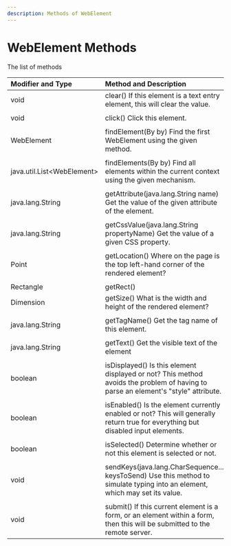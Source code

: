 ```yaml
---
description: Methods of WebElement
---
```


# WebElement Methods

The list of methods 

| Modifier and Type | Method and Description |
| :--- | :--- |
| void | clear\(\)  If this element is a text entry element, this will clear the value. |
|  |  |
| void | click\(\)  Click this element. |
|  |  |
| WebElement | findElement\(By by\)  Find the first WebElement using the given method. |
|  |  |
| java.util.List&lt;WebElement&gt; | findElements\(By by\)  Find all elements within the current context using the given mechanism. |
|  |  |
| java.lang.String | getAttribute\(java.lang.String name\)  Get the value of the given attribute of the element. |
|  |  |
| java.lang.String | getCssValue\(java.lang.String propertyName\)  Get the value of a given CSS property. |
|  |  |
| Point | getLocation\(\)  Where on the page is the top left-hand corner of the rendered element? |
|  |  |
| Rectangle | getRect\(\)  |
| Dimension | getSize\(\)  What is the width and height of the rendered element? |
|  |  |
| java.lang.String | getTagName\(\)  Get the tag name of this element. |
|  |  |
| java.lang.String | getText\(\)  Get the visible text of the element |
|  |  |
| boolean | isDisplayed\(\)  Is this element displayed or not? This method avoids the problem of having to parse an element's "style" attribute. |
|  |  |
| boolean | isEnabled\(\)  Is the element currently enabled or not? This will generally return true for everything but disabled input elements. |
|  |  |
| boolean | isSelected\(\)  Determine whether or not this element is selected or not. |
|  |  |
| void | sendKeys\(java.lang.CharSequence... keysToSend\)  Use this method to simulate typing into an element, which may set its value. |
|  |  |
| void | submit\(\)  If this current element is a form, or an element within a form, then this will be submitted to the remote server. |

